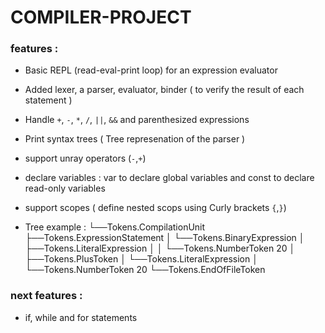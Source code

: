 # COMPILER-PROJECT


### features : 

* Basic REPL (read-eval-print loop) for an expression evaluator
* Added lexer, a parser, evaluator, binder ( to verify the result of each statement ) 
* Handle `+`, `-`, `*`, `/`, `||`, `&&` and parenthesized expressions
* Print syntax trees ( Tree represenation of the parser )
* support unray operators (`-`,`+`)
* declare variables : var to declare global variables and const to declare read-only variables
* support scopes ( define nested scops using Curly brackets `{`,`}`)

* Tree example : 
└──Tokens.CompilationUnit
    ├──Tokens.ExpressionStatement
    │   └──Tokens.BinaryExpression
    │       ├──Tokens.LiteralExpression
    │       │   └──Tokens.NumberToken  20
    │       ├──Tokens.PlusToken
    │       └──Tokens.LiteralExpression
    │           └──Tokens.NumberToken  20
    └──Tokens.EndOfFileToken

### next features :

* if, while and for statements


